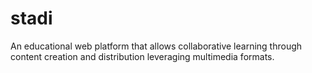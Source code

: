 # stadi
An educational web platform that allows collaborative learning through content creation and distribution leveraging multimedia formats.
